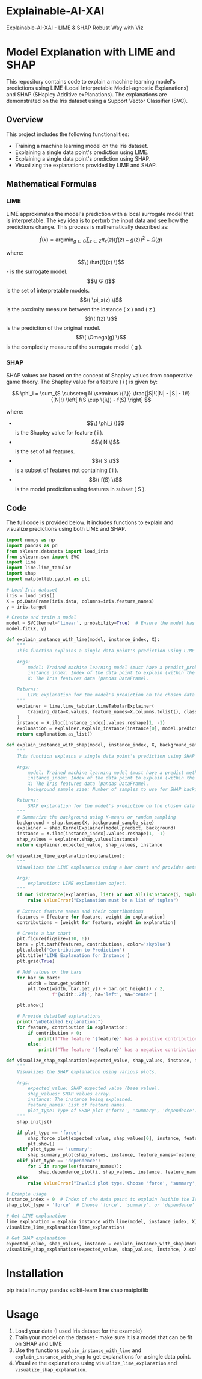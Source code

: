 # Explainable-AI-XAI
Explainable-AI-XAI - LIME &amp; SHAP Robust Way with Viz 
# Model Explanation with LIME and SHAP

This repository contains code to explain a machine learning model's predictions using LIME (Local Interpretable Model-agnostic Explanations) and SHAP (SHapley Additive exPlanations). The explanations are demonstrated on the Iris dataset using a Support Vector Classifier (SVC).

## Overview

This project includes the following functionalities:
- Training a machine learning model on the Iris dataset.
- Explaining a single data point's prediction using LIME.
- Explaining a single data point's prediction using SHAP.
- Visualizing the explanations provided by LIME and SHAP.

## Mathematical Formulas

### LIME

LIME approximates the model's prediction with a local surrogate model that is interpretable. The key idea is to perturb the input data and see how the predictions change. This process is mathematically described as:

$$
\hat{f}(x) = \arg \min_{g \in G} \sum_{z \in Z} \pi_x(z) \left( f(z) - g(z) \right)^2 + \Omega(g)
$$


where:
$$\( \hat{f}(x) \)$$ - is the surrogate model.
$$\( G \)$$ is the set of interpretable models.
$$\( \pi_x(z) \)$$ is the proximity measure between the instance \( x \) and \( z \).
$$\( f(z) \)$$ is the prediction of the original model.
$$\( \Omega(g) \)$$ is the complexity measure of the surrogate model \( g \).
### SHAP

SHAP values are based on the concept of Shapley values from cooperative game theory. The Shapley value for a feature \( i \) is given by:

$$
\phi_i = \sum_{S \subseteq N \setminus \{i\}} \frac{|S|!(|N| - |S| - 1)!}{|N|!} \left[ f(S \cup \{i\}) - f(S) \right]
$$

where:
- $$\( \phi_i \)$$ is the Shapley value for feature \( i \).
- $$\( N \)$$ is the set of all features.
- $$\( S \)$$ is a subset of features not containing \( i \).
- $$\( f(S) \)$$ is the model prediction using features in subset \( S \).

## Code

The full code is provided below. It includes functions to explain and visualize predictions using both LIME and SHAP.

```python
import numpy as np
import pandas as pd
from sklearn.datasets import load_iris
from sklearn.svm import SVC
import lime
import lime.lime_tabular
import shap
import matplotlib.pyplot as plt

# Load Iris dataset
iris = load_iris()
X = pd.DataFrame(iris.data, columns=iris.feature_names)
y = iris.target

# Create and train a model
model = SVC(kernel='linear', probability=True)  # Ensure the model has predict_proba method for LIME
model.fit(X, y)

def explain_instance_with_lime(model, instance_index, X):
    """
    This function explains a single data point's prediction using LIME on the Iris dataset.

    Args:
        model: Trained machine learning model (must have a predict_proba method).
        instance_index: Index of the data point to explain (within the Iris dataset).
        X: The Iris features data (pandas DataFrame).

    Returns:
        LIME explanation for the model's prediction on the chosen data point.
    """
    explainer = lime.lime_tabular.LimeTabularExplainer(
        training_data=X.values, feature_names=X.columns.tolist(), class_names=iris.target_names, mode='classification'
    )
    instance = X.iloc[instance_index].values.reshape(1, -1)
    explanation = explainer.explain_instance(instance[0], model.predict_proba)
    return explanation.as_list()

def explain_instance_with_shap(model, instance_index, X, background_sample_size=100):
    """
    This function explains a single data point's prediction using SHAP on the Iris dataset.

    Args:
        model: Trained machine learning model (must have a predict method).
        instance_index: Index of the data point to explain (within the Iris dataset).
        X: The Iris features data (pandas DataFrame).
        background_sample_size: Number of samples to use for SHAP background dataset.

    Returns:
        SHAP explanation for the model's prediction on the chosen data point.
    """
    # Summarize the background using K-means or random sampling
    background = shap.kmeans(X, background_sample_size)
    explainer = shap.KernelExplainer(model.predict, background)
    instance = X.iloc[instance_index].values.reshape(1, -1)
    shap_values = explainer.shap_values(instance)
    return explainer.expected_value, shap_values, instance

def visualize_lime_explanation(explanation):
    """
    Visualizes the LIME explanation using a bar chart and provides detailed explanations.

    Args:
        explanation: LIME explanation object.
    """
    if not isinstance(explanation, list) or not all(isinstance(i, tuple) for i in explanation):
        raise ValueError("Explanation must be a list of tuples")

    # Extract feature names and their contributions
    features = [feature for feature, weight in explanation]
    contributions = [weight for feature, weight in explanation]

    # Create a bar chart
    plt.figure(figsize=(10, 6))
    bars = plt.barh(features, contributions, color='skyblue')
    plt.xlabel('Contribution to Prediction')
    plt.title('LIME Explanation for Instance')
    plt.grid(True)

    # Add values on the bars
    for bar in bars:
        width = bar.get_width()
        plt.text(width, bar.get_y() + bar.get_height() / 2,
                 f'{width:.2f}', ha='left', va='center')

    plt.show()

    # Provide detailed explanations
    print("\nDetailed Explanation:")
    for feature, contribution in explanation:
        if contribution > 0:
            print(f"The feature '{feature}' has a positive contribution of {contribution:.2f}, meaning it supports the model's prediction.")
        else:
            print(f"The feature '{feature}' has a negative contribution of {contribution:.2f}, meaning it opposes the model's prediction.")

def visualize_shap_explanation(expected_value, shap_values, instance, feature_names, plot_type='force'):
    """
    Visualizes the SHAP explanation using various plots.

    Args:
        expected_value: SHAP expected value (base value).
        shap_values: SHAP values array.
        instance: The instance being explained.
        feature_names: List of feature names.
        plot_type: Type of SHAP plot ('force', 'summary', 'dependence').
    """
    shap.initjs()

    if plot_type == 'force':
        shap.force_plot(expected_value, shap_values[0], instance, feature_names=feature_names, matplotlib=True)
        plt.show()
    elif plot_type == 'summary':
        shap.summary_plot(shap_values, instance, feature_names=feature_names)
    elif plot_type == 'dependence':
        for i in range(len(feature_names)):
            shap.dependence_plot(i, shap_values, instance, feature_names=feature_names)
    else:
        raise ValueError("Invalid plot type. Choose 'force', 'summary', or 'dependence'.")

# Example usage
instance_index = 0  # Index of the data point to explain (within the Iris dataset)
shap_plot_type = 'force'  # Choose 'force', 'summary', or 'dependence'

# Get LIME explanation
lime_explanation = explain_instance_with_lime(model, instance_index, X)
visualize_lime_explanation(lime_explanation)

# Get SHAP explanation
expected_value, shap_values, instance = explain_instance_with_shap(model, instance_index, X)
visualize_shap_explanation(expected_value, shap_values, instance, X.columns.tolist(), plot_type=shap_plot_type)
```

# Installation 
pip install numpy pandas scikit-learn lime shap matplotlib

# Usage
1. Load your data (I used Iris dataset for the example)
2. Train your model on the dataset - make sure it is a model that can be fit on SHAP and LIME
3. Use the functions `explain_instance_with_lime` and `explain_instance_with_shap` to get explanations for a single data point.
4. Visualize the explanations using `visualize_lime_explanation` and `visualize_shap_explanation`.
